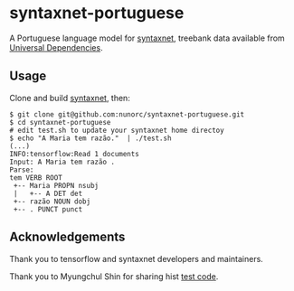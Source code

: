 
# syntaxnet-portuguese

A Portuguese language model for [syntaxnet](https://github.com/tensorflow/models/tree/master/syntaxnet),
treebank data available from [Universal Dependencies](http://universaldependencies.org/).

## Usage

Clone and build [syntaxnet](https://github.com/tensorflow/models/tree/master/syntaxnet), then:

    $ git clone git@github.com:nunorc/syntaxnet-portuguese.git
    $ cd syntaxnet-portuguese
    # edit test.sh to update your syntaxnet home directoy
    $ echo "A Maria tem razão."  | ./test.sh 
    (...)
    INFO:tensorflow:Read 1 documents
    Input: A Maria tem razão .
    Parse:
    tem VERB ROOT
     +-- Maria PROPN nsubj
     |   +-- A DET det
     +-- razão NOUN dobj
     +-- . PUNCT punct

## Acknowledgements

Thank you to tensorflow and syntaxnet developers and maintainers.

Thank you to Myungchul Shin for sharing hist [test code](https://github.com/dsindex/syntaxnet).

